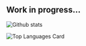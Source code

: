## Work in progress...
![Github stats](https://github-readme-stats.vercel.app/api?username=gustavo-bozzano&show_icons=true&count_private=true)

![Top Languages Card](https://github-readme-stats.vercel.app/api/top-langs/?username=gustavo-bozzano&layout=compact)

<!--
**gustavo-bozzano/gustavo-bozzano** is a ✨ _special_ ✨ repository because its `README.md` (this file) appears on your GitHub profile.

Here are some ideas to get you started:

- 🔭 I’m currently working on ...
- 🌱 I’m currently learning ...
- 👯 I’m looking to collaborate on ...
- 🤔 I’m looking for help with ...
- 💬 Ask me about ...
- 📫 How to reach me: ...
- 😄 Pronouns: ...
- ⚡ Fun fact: ...
-->
